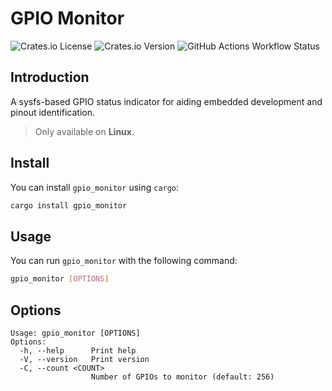 # GPIO Monitor

![Crates.io License](https://img.shields.io/crates/l/gpio_monitor)
![Crates.io Version](https://img.shields.io/crates/v/gpio_monitor)
![GitHub Actions Workflow Status](https://img.shields.io/github/actions/workflow/status/langyo/rust_gpio_monitor/test.yml)

## Introduction

A sysfs-based GPIO status indicator for aiding embedded development and pinout identification.

> Only available on **Linux**.

## Install

You can install `gpio_monitor` using `cargo`:

```bash
cargo install gpio_monitor
```

## Usage

You can run `gpio_monitor` with the following command:

```bash
gpio_monitor [OPTIONS]
```

## Options

```text
Usage: gpio_monitor [OPTIONS]
Options:
  -h, --help      Print help
  -V, --version   Print version
  -C, --count <COUNT>
                  Number of GPIOs to monitor (default: 256)
```

